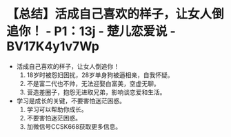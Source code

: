 # 【总结】活成自己喜欢的样子，让女人倒追你！ - P1：13j - 楚儿恋爱说 - BV17K4y1v7Wp

-   活成自己喜欢的样子，让女人倒追你！
    1.  18岁时被怨妇困扰，28岁单身狗被逼相亲，自我怀疑。
    2.  不是富二代也不帅，无法迎娶白富美，空虚无聊。
    3.  营造差圈子，抱怨无进取兄弟，影响谈恋爱和生活。
-   学习是成长的关键，不要害怕迷茫困惑。
    1.  学习可以帮助你成长。
    2.  不要害怕迷茫困惑。
    3.  加微信号CCSK668获取更多信息。
